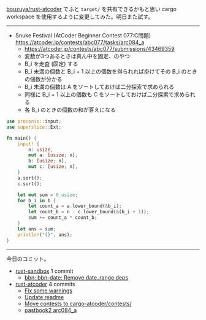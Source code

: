 [bouzuya/rust-atcoder] でふと `target/` を共有できるかもと思い cargo workspace を使用するように変更してみた。明日また試す。

---

- Snuke Festival (AtCoder Beginner Contest 077:C問題)
  <https://atcoder.jp/contests/abc077/tasks/arc084_a>
  - <https://atcoder.jp/contests/abc077/submissions/43469359>
  - 変数が3つあるときは真ん中を固定、のやつ
  - B_i を走査 (固定) する
  - B_i 未満の個数と B_i + 1 以上の個数を得られれば掛けてその B_i のときの個数が分かる
  - B_i 未満の個数は A をソートしておけば二分探索で求められる
  - 同様に B_i + 1 以上の個数も C をソートしておけば二分探索で求められる
  - 各 B_i のときの個数の和が答えになる

```rust
use proconio::input;
use superslice::Ext;

fn main() {
    input! {
        n: usize,
        mut a: [usize; n],
        b: [usize; n],
        mut c: [usize; n],
    }
    a.sort();
    c.sort();

    let mut sum = 0_usize;
    for b_i in b {
        let count_a = a.lower_bound(&b_i);
        let count_b = n - c.lower_bound(&(b_i + 1));
        sum += count_a * count_b;
    }
    let ans = sum;
    println!("{}", ans);
}
```

---

今日のコミット。

- [rust-sandbox](https://github.com/bouzuya/rust-sandbox) 1 commit
  - [bbn: bbn-date: Remove date_range deps](https://github.com/bouzuya/rust-sandbox/commit/e98100d6fd6ecccfad0ad1d84b5422f3c4f62079)
- [rust-atcoder](https://github.com/bouzuya/rust-atcoder) 4 commits
  - [Fix some warnings](https://github.com/bouzuya/rust-atcoder/commit/57613887a9111f2f9957633306bb73e7e1582de0)
  - [Update readme](https://github.com/bouzuya/rust-atcoder/commit/dd30eb42b8c5aa6f805f80ed19552fe6497ee8fe)
  - [Move contests to cargo-atcoder/contests/](https://github.com/bouzuya/rust-atcoder/commit/e39fe418788c731142fd137f4a10ddd3f2c2ab3b)
  - [pastbook2 arc084_a](https://github.com/bouzuya/rust-atcoder/commit/4cbcfdce8f330c0757f555fc57f8b7a7315bd2a1)

[bouzuya/rust-atcoder]: https://github.com/bouzuya/rust-atcoder
